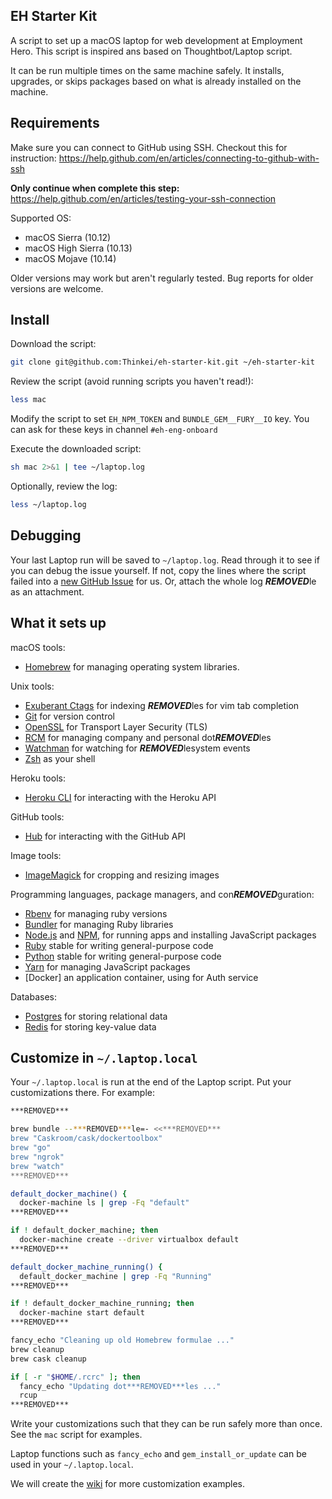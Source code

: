 ## EH Starter Kit
A script to set up a macOS laptop for web development at Employment Hero. This script is inspired ans based on Thoughtbot/Laptop script.

It can be run multiple times on the same machine safely. It installs, upgrades, or skips packages based on what is already installed on the machine.

Requirements
------------

Make sure you can connect to GitHub using SSH. Checkout this for instruction: https://help.github.com/en/articles/connecting-to-github-with-ssh

**Only continue when complete this step:** https://help.github.com/en/articles/testing-your-ssh-connection 

Supported OS:

* macOS Sierra (10.12)
* macOS High Sierra (10.13)
* macOS Mojave (10.14)

Older versions may work but aren't regularly tested.
Bug reports for older versions are welcome.

Install
-------

Download the script:

```sh
git clone git@github.com:Thinkei/eh-starter-kit.git ~/eh-starter-kit
```

Review the script (avoid running scripts you haven't read!):

```sh
less mac
```

Modify the script to set `EH_NPM_TOKEN` and `BUNDLE_GEM__FURY__IO` key. You can ask for these keys in channel `#eh-eng-onboard`

Execute the downloaded script:

```sh
sh mac 2>&1 | tee ~/laptop.log
```

Optionally, review the log:

```sh
less ~/laptop.log
```

Debugging
---------

Your last Laptop run will be saved to `~/laptop.log`.
Read through it to see if you can debug the issue yourself.
If not, copy the lines where the script failed into a
[new GitHub Issue](https://github.com/Thinkei/eh-starter-kit/issues/new) for us.
Or, attach the whole log ***REMOVED***le as an attachment.

What it sets up
---------------

macOS tools:

* [Homebrew] for managing operating system libraries.

[Homebrew]: http://brew.sh/

Unix tools:

* [Exuberant Ctags] for indexing ***REMOVED***les for vim tab completion
* [Git] for version control
* [OpenSSL] for Transport Layer Security (TLS)
* [RCM] for managing company and personal dot***REMOVED***les
* [Watchman] for watching for ***REMOVED***lesystem events
* [Zsh] as your shell

[Exuberant Ctags]: http://ctags.sourceforge.net/
[Git]: https://git-scm.com/
[OpenSSL]: https://www.openssl.org/
[RCM]: https://github.com/thoughtbot/rcm
[Tmux]: http://tmux.github.io/
[Watchman]: https://facebook.github.io/watchman/
[Zsh]: http://www.zsh.org/

Heroku tools:

* [Heroku CLI] for interacting with the Heroku API

[Heroku CLI]: https://devcenter.heroku.com/articles/heroku-cli

GitHub tools:

* [Hub] for interacting with the GitHub API

[Hub]: http://hub.github.com/

Image tools:

* [ImageMagick] for cropping and resizing images

Programming languages, package managers, and con***REMOVED***guration:

* [Rbenv] for managing ruby versions
* [Bundler] for managing Ruby libraries
* [Node.js] and [NPM], for running apps and installing JavaScript packages
* [Ruby] stable for writing general-purpose code
* [Python] stable for writing general-purpose code
* [Yarn] for managing JavaScript packages
* [Docker] an application container, using for Auth service

[Bundler]: http://bundler.io/
[ImageMagick]: http://www.imagemagick.org/
[Node.js]: http://nodejs.org/
[NPM]: https://www.npmjs.org/
[ASDF]: https://github.com/asdf-vm/asdf
[Ruby]: https://www.ruby-lang.org/en/
[Yarn]: https://yarnpkg.com/en/
[Python]: https://www.python.org/
[Rbenv]: https://github.com/rbenv/rbenv

Databases:

* [Postgres] for storing relational data
* [Redis] for storing key-value data

[Postgres]: http://www.postgresql.org/
[Redis]: http://redis.io/

Customize in `~/.laptop.local`
------------------------------

Your `~/.laptop.local` is run at the end of the Laptop script.
Put your customizations there.
For example:

```sh
***REMOVED***

brew bundle --***REMOVED***le=- <<***REMOVED***
brew "Caskroom/cask/dockertoolbox"
brew "go"
brew "ngrok"
brew "watch"
***REMOVED***

default_docker_machine() {
  docker-machine ls | grep -Fq "default"
***REMOVED***

if ! default_docker_machine; then
  docker-machine create --driver virtualbox default
***REMOVED***

default_docker_machine_running() {
  default_docker_machine | grep -Fq "Running"
***REMOVED***

if ! default_docker_machine_running; then
  docker-machine start default
***REMOVED***

fancy_echo "Cleaning up old Homebrew formulae ..."
brew cleanup
brew cask cleanup

if [ -r "$HOME/.rcrc" ]; then
  fancy_echo "Updating dot***REMOVED***les ..."
  rcup
***REMOVED***
```

Write your customizations such that they can be run safely more than once.
See the `mac` script for examples.

Laptop functions such as `fancy_echo` and
`gem_install_or_update`
can be used in your `~/.laptop.local`.

We will create the [wiki](https://github.com/Thinkei/eh-starter-kit/wiki)
for more customization examples.
